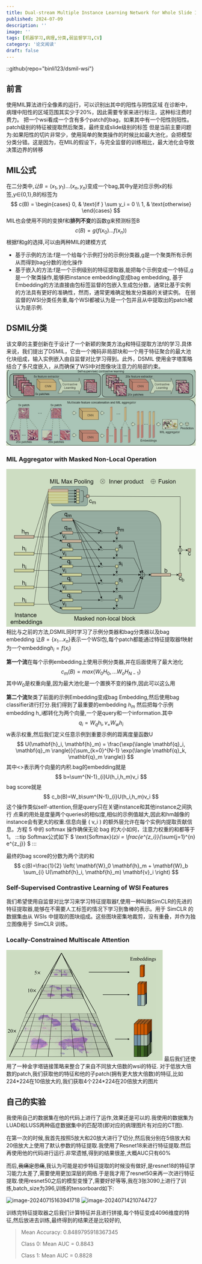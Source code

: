 ```yaml
---
title: Dual-stream Multiple Instance Learning Network for Whole Slide Image Classification with Self-supervised Contrastive Learning
published: 2024-07-09
description: ''
image: ''
tags: [机器学习,病理,分类,弱监督学习,CV]
category: '论文阅读'
draft: false 
---
```

::github{repo="binli123/dsmil-wsi"}

## 前言

使用MIL算法进行全像素的运行，可以识别出其中的阳性与阴性区域
在诊断中，病理中阳性的区域范围其实少于20%，因此需要专家来进行标注，这种标注费时费力。
把一个wsi看成一个含有多个patch的bag，如果其中有一个阳性则阳性。patch级别的特征被提取然后聚类，最终变成slide级别的标签
但是当前主要问题为:如果阳性的切片非常少，使用简单的聚类操作的时候比如最大池化，会把模型分类分错。这是因为，在MIL的假设下，与完全监督的训练相比，最大池化会导致决策边界的转移

## MIL公式

在二分类中,$让B={(x_1,y_1)...(x_n,y_n)}$变成一个bag,其中y是对应示例x的标签,y∈{0,1},B的标签为
$$
c(B) = \begin{cases}
0, & \text{if } \sum y_i = 0 \\
1, & \text{otherwise}
\end{cases}
$$
MIL也会使用不同的变换f和**排列不变**的函数g来预测标签B
$$
c(B)=g(f(x_0)...f(x_n))
$$
根据f和g的选择,可以由两种MIL的建模方式

- 基于示例的方法:f是一个给每个示例打分的示例分类器,g是一个聚类所有示例从而得到bag分数的池化操作
- 基于嵌入的方法:f是一个示例级别的特征提取器,能把每个示例变成一个特征,g是一个聚类操作,能够把instance embedding变成bag embedding,
基于Embedding的方法直接由包标签监督的包嵌入生成包分数，通常比基于实例的方法具有更好的准确性，然而，通常更难确定触发分类器的关键实例。
在弱监督的WSI分类任务重,每个WSI都被认为是一个包并且从中提取出的patch被认为是示例.

## DSMIL分类

该文章的主要创新在于设计了一个新颖的聚类方法g和特征提取方法f的学习.具体来说，我们提出了DSMIL，它由一个掩码非局部块和一个用于特征聚合的最大池化块组成，输入实例嵌入由自监督对比学习得到。此外，DSMIL 使用金字塔策略结合了多尺度嵌入，从而确保了WSI中对图像块注意力的局部约束。
![模型结构](./attachments/模型结构.png)

### MIL Aggregator with Masked Non-Local Operation

![双流架构](./attachments/双流架构示意.png)
相比与之前的方法,DSMIL同时学习了示例分类器和bag分类器以及bag embedding
让$B=\{x_1...x_n\}$表示一个WSI包,每个patch都能通过特征提取器f映射为一个embedding$h_i=f(x_i)$

**第一个流**在每个示例embedding上使用示例分类器,并在后面使用了最大池化
$$
c_m(B)=max\{W_0H_0,...W_oH_{N-1}\}
$$
其中$W_0$是权重向量,因为最大池化是一个置换不变的操作,因此可以这么用

**第二个流**聚类了前面的示例Embedding变成bag Embedding,然后使用bag classifier进行打分.我们得到了最重要的embedding $h_m$ 然后把每个示例embedding h_i都转化为两个向量,一个是query和一个information.其中
$$
q_i=W_qh_i,v_=W_wh_i
$$
w表示权重,然后我们定义任意示例到重要示例的距离度量函数U
$$
U(\mathbf{h}_i, \mathbf{h}_m) = \frac{\exp(\langle \mathbf{q}_i, \mathbf{q}_m \rangle)}{\sum_{k=0}^{N-1} \exp(\langle \mathbf{q}_k, \mathbf{q}_m \rangle)}
$$
其中<>表示两个向量的内积.bag的embedding就是
$$
b=\sum^{N-1}_{i}U(h_i,h_m)v_i
$$
bag score就是
$$
c_b(B)=W_b\sum^{N-1}_{i}U(h_i,h_m)v_i
$$
这个操作类似self-attention,但是query只在关键instance和其他instance之间执行
点乘的用处是度量两个queries的相似度,相似的示例值越大,因此和hm越像的instance会有更大的权重.信息向量 \( v_i \) 的额外层允许在每个实例内提取贡献信息。方程 5 中的 softmax 操作确保无论 bag 的大小如何，注意力权重的和都等于 1。
:::tip
Softmax公式如下
$
\text{Softmax}(z)_i = \frac{e^{z_i}}{\sum_{j=1}^{n} e^{z_j}}
$
:::

最终的bag score的分数为两个流的和
$$
c(B)=\frac{1}{2} \left( \mathbf{W}_0 \mathbf{h}_m + \mathbf{W}_b \sum_{i} U(\mathbf{h}_i, \mathbf{h}_m) \mathbf{v}_i \right)
$$

### Self-Supervised Contrastive Learning of WSI Features

我们希望使用自监督对比学习来学习特征提取器f,使用一种叫做SimCLR的先进的特征提取器,能够在不需要人工标签的情况下学习到鲁棒的表示。用于 SimCLR 的数据集由从 WSIs 中提取的图块组成。这些图块密集地裁剪，没有重叠，并作为独立图像用于 SimCLR 训练。

### Locally-Constrained Multiscale Attention

![金字塔策略](./attachments//金字塔.png)
最后我们还使用了一种金字塔链接策略来整合了来自不同放大倍数的wsi的特征.
对于低放大倍数的patch,我们获取他的特征和他的子patch(拥有更大放大倍数)的特征,比如224\*224在10倍放大的,我们获取4个224\*224在20倍放大的图片

## 自己的实验

我使用自己的数据集在他的代码上进行了运作,效果还是可以的.我使用的数据集为LUAD和LUSS两种癌症数据集中的匹配项(即对应的病理图片有对应的CT图).

在第一次的时候,我首先按照5放大和20放大进行了切分,然后我分别在5倍放大和20倍放大上使用了默认参数的特征提取.我使用了Resnet18来进行特征提取.然后再使用他的代码进行运行.非常遗憾,得到的结果很差,大概AUC只有60%

而后,~~我痛定思痛~~,我认为可能是初步特征提取的时候没有做好,是resnet18的特征学习能力太差了,需要使用更加深层的网络.于是我才用了resnet50来再一次进行特征提取.使用resnet50之后的模型变慢了,需要好好等等,我在3张3090上进行了训练,batch_size为396,训练的tensorboard如下:

<img src="https://p.ipic.vip/vpyitj.png" alt="image-20240715163941718" width="400" height="400">

<img src="https://p.ipic.vip/ze8f36.png" alt="image-20240714210744727" width="400" height="400">



训练完特征提取器之后我们计算特征并且进行拼接,每个特征变成4096维度的特征,然后放进去训练,最终得到的结果还是比较好的,

> Mean Accuracy: 0.8489795918367345
> 
> Class 0: Mean AUC = 0.8843
> 
> Class 1: Mean AUC = 0.8828